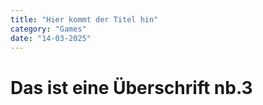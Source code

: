 ```yaml
---
title: "Hier kommt der Titel hin"
category: "Games"
date: "14-03-2025"
---
```


# Das ist eine Überschrift nb.3
